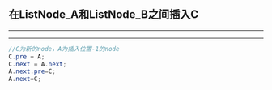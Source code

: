 ## 在ListNode_A和ListNode_B之间插入C
---
---


```java
//C为新的node，A为插入位置-1的node
C.pre = A;
C.next = A.next;
A.next.pre=C;
A.next=C;
```
